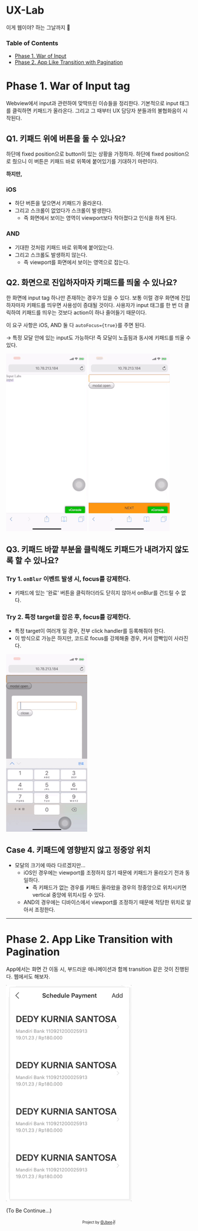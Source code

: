 # UX-Lab

이게 웹이야? 하는 그날까지 🚀

### Table of Contents

- [Phase 1. War of Input](#phase-1.-War-of-Input-tag)
- [Phase 2. App Like Transition with Pagination](phase-2.-app-like-transition-with-pagination')


# Phase 1. War of Input tag

Webview에서 input과 관련하여 맞딱뜨린 이슈들을 정리한다. 기본적으로 input 태그를 클릭하면 키패드가 올라온다. 그리고 그 때부터 UX 담당자 분들과의 불협화음이 시작된다.

## Q1. 키패드 위에 버튼을 둘 수 있나요?

하단에 fixed position으로 button이 있는 상황을 가정하자. 하단에 fixed position으로 줬으니 이 버튼은 키패드 바로 위쪽에 붙어있기를 기대하기 마련이다.

**하지만,**

### iOS

- 하단 버튼을 덮으면서 키패드가 올라온다.
- 그리고 스크롤이 없었다가 스크롤이 발생한다.
  - 즉 화면에서 보이는 영역이 viewport보다 작아졌다고 인식을 하게 된다.

### AND

- 기대한 것처럼 키패드 바로 위쪽에 붙어있는다.
- 그리고 스크롤도 발생하지 않는다.
  - 즉 viewport를 화면에서 보이는 영역으로 잡는다.

## Q2. 화면으로 진입하자마자 키패드를 띄울 수 있나요?

한 화면에 input tag 하나만 존재하는 경우가 있을 수 있다. 보통 이럴 경우 화면에 진입하자마자 키패드를 띄우면 사용성이 증대될 것이다. 사용자가 input 태그를 한 번 더 클릭하여 키패드를 띄우는 것보다 action이 하나 줄어들기 때문이다.

이 요구 사항은 iOS, AND 둘 다 `autoFocus={true}`를 주면 된다.

→ 특정 모달 안에 있는 input도 가능하다! 즉 모달이 노출됨과 동시에 키패드를 띄울 수 있다.

![route-immediate-open-keypad](./assets/route-immediate-open-keypad.gif)
![modal-immediate-open-keypad](./assets/modal-immediate-open-keypad.gif)

## Q3. 키패드 바깥 부분을 클릭해도 키패드가 내려가지 않도록 할 수 있나요?

### Try 1. `onBlur` 이벤트 발생 시, focus를 강제한다.

- 키패드에 있는 '완료' 버튼을 클릭하더라도 닫히지 않아서 onBlur를 건드릴 수 없다.

### Try 2. 특정 target을 잡은 후, focus를 강제한다.

- 특정 target이 여러개 일 경우, 전부 click handler를 등록해줘야 한다.
- 이 방식으로 가능은 하지만, 코드로 focus를 강제해줄 경우, 커서 깜빡임이 사라진다.

![prevent-hide-keypad](./assets/prevent-hide-keypad.gif)

## Case 4. 키패드에 영향받지 않고 정중앙 위치

- 모달의 크기에 따라 다르겠지만...
  - iOS인 경우에는 viewport를 조정하지 않기 때문에 키패드가 올라오기 전과 동일하다.
    - 즉 키패드가 없는 경우를 키패드 올라왔을 경우의 정중앙으로 위치시키면 vertical 중앙에 위치시킬 수 있다.
  - AND의 경우에는 디바이스에서 viewport를 조정하기 때문에 적당한 위치로 알아서 조정한다.

---

# Phase 2. App Like Transition with Pagination

App에서는 화면 간 이동 시, 부드러운 애니메이션과 함께 transition 같은 것이 진행된다. 웹에서도 해보자.

![pagination_transition_gif](./assets/pagination_transition.gif)

(To Be Continue...)

<div align="center">

<sub><sup>Project by <a href="https://github.com/JaeYeopHan">@Jbee</a></sup></sub><small>✌</small>

</div>

